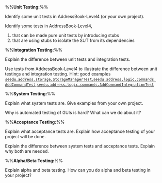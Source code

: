 %%**Unit Testing:**%%

<panel type="danger" header="`W8.7a` Can explain unit testing :star:" no-close>
<include src="../../book/testing/testingTypes/unitTesting/what/full.md" />
  <panel header=":dart: Evidence" expanded>

Identify some unit tests in AddressBook-Level4 (or your own project).

  </panel>
</panel>

<!-- ==================================================================================================== -->

<panel type="info" header="`W8.7b` Can use stubs to isolate an SUT from its dependencies :star::star::star:" no-close>
<include src="../../book/testing/testingTypes/unitTesting/stubs/full.md" />
  <panel header=":dart: Evidence" expanded>

Identify some tests in AddressBook-Level4,
1. that can be made pure unit tests by introducing stubs
2. that are using stubs to isolate the SUT from its dependencies 

  </panel>
</panel>

<!-- ==================================================================================================== -->

<panel type="success" header="`W8.7c` Can explain dependency injection :star::star::star::star:" no-close>
<include src="../../book/testing/dependencyInjection/what/full.md" />
<!-- TODO: add evidence -->
</panel>

<!-- ==================================================================================================== -->

<panel type="success" header="`W8.7d` Can use dependency injection :star::star::star::star:" no-close>
<include src="../../book/testing/dependencyInjection/how/full.md" />
<!-- TODO: add evidence -->
</panel><p/>

<!-- ##################################################################################################### -->

%%**Integration Testing:**%%

<panel type="warning" header="`W8.7c` Can explain integration testing :star::star:" no-close>
  <include src="../../book/testing/testingTypes/integrationTesting/what/full.md" />
  <panel header=":dart: Evidence" expanded>

Explain the difference between unit tests and integration tests. 

  </panel>
</panel>

<!-- ==================================================================================================== -->

<panel type="info" header="`W8.7d` Can do integration testing :star::star::star:" no-close>
  <include src="../../book/testing/testingTypes/integrationTesting/how/full.md" />
  <panel header=":dart: Evidence" expanded>

Use tests from AddressBook-Level4 to illustrate the difference between unit testings and integration testing. Hint: good examples [`seedu.address.storage.StorageManagerTest`](https://github.com/nus-cs2103-AY1718S1/addressbook-level4/blob/master/src/test/java/seedu/address/storage/StorageManagerTest.java),[`seedu.address.logic.commands.AddCommandTest`](https://github.com/nus-cs2103-AY1718S1/addressbook-level4/blob/master/src/test/java/seedu/address/logic/commands/AddCommandTest.java),[`seedu.address.logic.commands.AddCommandIntegrationTest`](https://github.com/nus-cs2103-AY1718S1/addressbook-level4/blob/master/src/test/java/seedu/address/logic/commands/AddCommandIntegrationTest.java)

  </panel>
</panel><p/>

<!-- ##################################################################################################### -->

%%**System Testing:**%%

<panel type="danger" header="`W8.7e` Can explain system testing :star:" no-close>
  <include src="../../book/testing/testingTypes/systemTesting/what/full.md" />
  <panel header=":dart: Evidence" expanded>

Explain what system tests are. Give examples from your own project.

  </panel>
</panel>

<!-- ==================================================================================================== -->

<panel type="info" header="`W8.7f` Can explain automated GUI testing :star::star::star:" no-close>
  <include src="../../book/testing/testAutomation/testingGuis/full.md" />
  <panel header=":dart: Evidence" expanded>

Why is automated testing of GUIs is hard? What can we do about it?

  </panel>
</panel><p/>

<!-- ##################################################################################################### -->

%%**Acceptance Testing:**%%

<panel type="warning" header="`W8.7g` Can explain acceptance testing :star::star:" no-close>
  <include src="../../book/testing/testingTypes/acceptanceTesting/what/full.md" />
  <panel header=":dart: Evidence" expanded>

Explain what acceptance tests are. Explain how acceptance testing of your project will be done. 

  </panel>
</panel>

<!-- ==================================================================================================== -->

<panel type="info" header="`W8.7h` Can explain the differences between system testing and acceptance testing :star::star::star:" no-close>
  <include src="../../book/testing/testingTypes/acceptanceTesting/acceptanceVsSystemTesting/full.md" />
  <panel header=":dart: Evidence" expanded>

Explain the difference between system tests and acceptance tests. Explain why both are needed.

  </panel>
</panel><p/>


<!-- ##################################################################################################### -->

%%**Alpha/Beta Testing:**%%

<panel type="info" header="`W8.7i` Can explain alpha and beta testing :star::star::star:" no-close>
  <include src="../../book/testing/testingTypes/alphaBetaTesting/what/full.md" />
  <panel header=":dart: Evidence" expanded>

Explain alpha and beta testing. How can you do alpha and beta testing in your project?

  </panel>
</panel>
